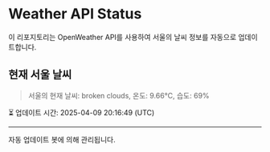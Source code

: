
# Weather API Status

이 리포지토리는 OpenWeather API를 사용하여 서울의 날씨 정보를 자동으로 업데이트합니다.

## 현재 서울 날씨
> 서울의 현재 날씨: broken clouds, 온도: 9.66°C, 습도: 69%

⏳ 업데이트 시간: 2025-04-09 20:16:49 (UTC)

---
자동 업데이트 봇에 의해 관리됩니다.

